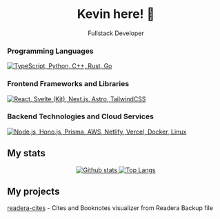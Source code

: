 <h1 align="center">Kevin here! 👋</h1>
<p align="center">Fullstack Developer</p>

<h3>Programming Languages</h3>
<p>
  <a href="#">
    <img src="https://skillicons.dev/icons?i=php,ts,py,cpp,rust,go" alt="TypeScript, Python, C++, Rust, Go">
  </a>
</p>

<h3>Frontend Frameworks and Libraries</h3>
<p>
  <a href="#">
    <img src="https://skillicons.dev/icons?i=laravel,react,svelte,nextjs,astro,tailwindcss" alt="React, Svelte (Kit), Next.js, Astro, TailwindCSS">
  </a>
</p>

<h3>Backend Technologies and Cloud Services</h3>
<p>
  <a href="#">
    <img src="https://skillicons.dev/icons?i=laravel,nodejs,bun,prisma,aws,netlify,vercel,docker,linux" alt="Node.js, Hono.js, Prisma, AWS, Netlify, Vercel, Docker, Linux">
  </a>
</p>

## My stats
<p align="center">
  <a href="#">
    <img src="https://github-readme-stats.vercel.app/api?username=croko22&theme=onedark&show_icons=true&hide_rank=true&custom_title=Stats&count_private=true&hide_border=true&hide=issues&line_height=24&bg_color=0d1117" alt="Github stats" />
    <img src="https://github-readme-stats.vercel.app/api/top-langs/?username=croko22&layout=compact&theme=onedark&count_private=true&hide_border=true&bg_color=0d1117" alt="Top Langs">
  </a>
</p>

## My projects

[readera-cites](readera-cites.netlify.app) - Cites and Booknotes visualizer from Readera Backup file
